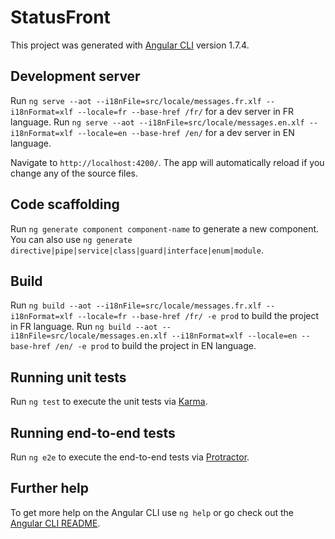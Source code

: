 # StatusFront

This project was generated with [Angular CLI](https://github.com/angular/angular-cli) version 1.7.4.

## Development server

Run `ng serve --aot --i18nFile=src/locale/messages.fr.xlf --i18nFormat=xlf --locale=fr --base-href /fr/` for a dev server in FR language. 
Run `ng serve --aot --i18nFile=src/locale/messages.en.xlf --i18nFormat=xlf --locale=en --base-href /en/` for a dev server in EN language. 

Navigate to `http://localhost:4200/`. 
The app will automatically reload if you change any of the source files.

## Code scaffolding

Run `ng generate component component-name` to generate a new component. 
You can also use `ng generate directive|pipe|service|class|guard|interface|enum|module`.

## Build

Run `ng build --aot --i18nFile=src/locale/messages.fr.xlf --i18nFormat=xlf --locale=fr --base-href /fr/ -e prod` to build the project in FR language.
Run `ng build --aot --i18nFile=src/locale/messages.en.xlf --i18nFormat=xlf --locale=en --base-href /en/ -e prod` to build the project in EN language.

## Running unit tests

Run `ng test` to execute the unit tests via [Karma](https://karma-runner.github.io).

## Running end-to-end tests

Run `ng e2e` to execute the end-to-end tests via [Protractor](http://www.protractortest.org/).

## Further help

To get more help on the Angular CLI use `ng help` or go check out the [Angular CLI README](https://github.com/angular/angular-cli/blob/master/README.md).
